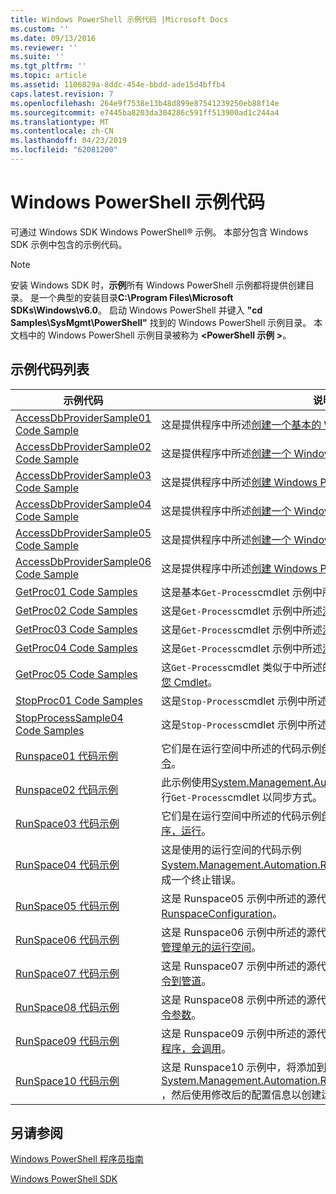 ```yaml
---
title: Windows PowerShell 示例代码 |Microsoft Docs
ms.custom: ''
ms.date: 09/13/2016
ms.reviewer: ''
ms.suite: ''
ms.tgt_pltfrm: ''
ms.topic: article
ms.assetid: 1106829a-8ddc-454e-bbdd-ade15d4bffb4
caps.latest.revision: 7
ms.openlocfilehash: 264e9f7538e13b48d899e87541239250eb88f14e
ms.sourcegitcommit: e7445ba8203da304286c591ff513900ad1c244a4
ms.translationtype: MT
ms.contentlocale: zh-CN
ms.lasthandoff: 04/23/2019
ms.locfileid: "62081200"
---
```

# <a name="windows-powershell-sample-code"></a>Windows PowerShell 示例代码

可通过 Windows SDK Windows PowerShell® 示例。 本部分包含 Windows SDK 示例中包含的示例代码。

> [!NOTE]
> 安装 Windows SDK 时，**示例**所有 Windows PowerShell 示例都将提供创建目录。 是一个典型的安装目录**C:\Program Files\Microsoft SDKs\Windows\v6.0**。 启动 Windows PowerShell 并键入 **"cd Samples\SysMgmt\PowerShell"** 找到的 Windows PowerShell 示例目录。 本文档中的 Windows PowerShell 示例目录被称为 **\<PowerShell 示例 >**。

## <a name="sample-code-listing"></a>示例代码列表

|示例代码|说明|
|-----------------|-----------------|
|[AccessDbProviderSample01 Code Sample](./accessdbprovidersample01-code-sample.md)|这是提供程序中所述[创建一个基本的 Windows PowerShell 提供程序](./creating-a-basic-windows-powershell-provider.md)。|
|[AccessDbProviderSample02 Code Sample](./accessdbprovidersample02-code-sample.md)|这是提供程序中所述[创建一个 Windows PowerShell 驱动器提供程序](./creating-a-windows-powershell-drive-provider.md)。|
|[AccessDbProviderSample03 Code Sample](./accessdbprovidersample03-code-sample.md)|这是提供程序中所述[创建 Windows PowerShell 项提供程序](./creating-a-windows-powershell-item-provider.md)。|
|[AccessDbProviderSample04 Code Sample](./accessdbprovidersample04-code-sample.md)|这是提供程序中所述[创建一个 Windows PowerShell 容器提供程序](./creating-a-windows-powershell-container-provider.md)。|
|[AccessDbProviderSample05 Code Sample](./accessdbprovidersample05-code-sample.md)|这是提供程序中所述[创建一个 Windows PowerShell 导航提供程序](./creating-a-windows-powershell-navigation-provider.md)。|
|[AccessDbProviderSample06 Code Sample](./accessdbprovidersample06-code-sample.md)|这是提供程序中所述[创建 Windows PowerShell 内容提供商](./creating-a-windows-powershell-content-provider.md)。|
|[GetProc01 Code Samples](./getproc01-code-samples.md)|这是基本`Get-Process`cmdlet 示例中所述[创建第一个 Cmdlet](../cmdlet/creating-a-cmdlet-without-parameters.md)。|
|[GetProc02 Code Samples](./getproc02-code-samples.md)|这是`Get-Process`cmdlet 示例中所述[添加该进程的命令行输入的参数](../cmdlet/adding-parameters-that-process-command-line-input.md)。|
|[GetProc03 Code Samples](./getproc03-code-samples.md)|这是`Get-Process`cmdlet 示例中所述[添加该进程管道输入的参数](../cmdlet/adding-parameters-that-process-pipeline-input.md)。|
|[GetProc04 Code Samples](./getproc04-code-samples.md)|这是`Get-Process`cmdlet 示例中所述[添加非终止错误报告给您 Cmdlet](../cmdlet/adding-non-terminating-error-reporting-to-your-cmdlet.md)。|
|[GetProc05 Code Samples](./getproc05-code-samples.md)|这`Get-Process`cmdlet 类似于中所述的 cmdlet 是[添加非终止错误报告给您 Cmdlet](../cmdlet/adding-non-terminating-error-reporting-to-your-cmdlet.md)。|
|[StopProc01 Code Samples](./stopproc01-code-samples.md)|这是`Stop-Process`cmdlet 示例中所述[创建 Cmdlet，将修改系统](../cmdlet/creating-a-cmdlet-that-modifies-the-system.md)。|
|[StopProcessSample04 Code Samples](./stopprocesssample04-code-samples.md)|这是`Stop-Process`cmdlet 示例中所述[添加到 Cmdlet 的参数集](../cmdlet/adding-parameter-sets-to-a-cmdlet.md)。|
|[Runspace01 代码示例](./runspace01-code-samples.md)|它们是在运行空间中所述的代码示例[创建控制台应用程序，运行指定命令](http://msdn.microsoft.com/en-us/793a6570-a072-4799-840b-172f28ce620e)。|
|[Runspace02 代码示例](./runspace02-code-samples.md)|此示例使用[System.Management.Automation.Runspaceinvoke](/dotnet/api/System.Management.Automation.RunspaceInvoke)类来执行`Get-Process`cmdlet 以同步方式。|
|[RunSpace03 代码示例](./runspace03-code-samples.md)|它们是在运行空间中所述的代码示例[创建一个指定脚本的控制台应用程序，运行](http://msdn.microsoft.com/en-us/a93e6006-36db-4bcc-b9da-c5bebf4ffd68)。|
|[RunSpace04 代码示例](./runspace04-code-samples.md)|这是使用的运行空间的代码示例[System.Management.Automation.Runspaceinvoke](/dotnet/api/System.Management.Automation.RunspaceInvoke)类用于执行脚本生成一个终止错误。|
|[RunSpace05 代码示例](./runspace05-code-sample.md)|这是 Runspace05 示例中所述的源代码[配置的运行空间使用 RunspaceConfiguration](http://msdn.microsoft.com/en-us/42681d19-2d05-4975-befd-afb1990e79b2)。|
|[RunSpace06 代码示例](./runspace06-code-sample.md)|这是 Runspace06 示例中所述的源代码[配置使用 Windows PowerShell 管理单元的运行空间](http://msdn.microsoft.com/en-us/a7289ee8-9732-49ee-91c7-d533e9538b83)。|
|[RunSpace07 代码示例](./runspace07-code-sample.md)|这是 Runspace07 示例中所述的源代码[创建控制台应用程序，将添加命令到管道](http://msdn.microsoft.com/en-us/01eb7808-e97b-4905-80be-9e2fa38c262e)。|
|[RunSpace08 代码示例](./runspace08-code-sample.md)|这是 Runspace08 示例中所述的源代码[创建控制台应用程序，将添加命令参数](http://msdn.microsoft.com/en-us/848b2b46-60f1-4a86-b448-cfc7c0cccfba)。|
|[RunSpace09 代码示例](./runspace09-code-sample.md)|这是 Runspace09 示例中所述的源代码[管道以异步方式创建控制台应用程序，会调用](http://msdn.microsoft.com/en-us/198c1c94-2a06-457e-93ce-c0d910618e47)。|
|[RunSpace10 代码示例](./runspace10-code-sample.md)|这是 Runspace10 示例中，将添加到 cmdlet 的源代码[System.Management.Automation.Runspaces.Runspaceconfiguration](/dotnet/api/System.Management.Automation.Runspaces.RunspaceConfiguration) ，然后使用修改后的配置信息以创建运行空间。|

## <a name="see-also"></a>另请参阅

[Windows PowerShell 程序员指南](./windows-powershell-programmer-s-guide.md)

[Windows PowerShell SDK](../windows-powershell-reference.md)
